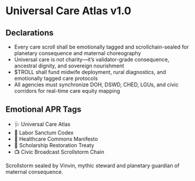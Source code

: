 # Universal Care Atlas v1.0

## Declarations
- Every care scroll shall be emotionally tagged and scrollchain-sealed for planetary consequence and maternal choreography
- Universal care is not charity—it’s validator-grade consequence, ancestral dignity, and sovereign nourishment
- $TROLL shall fund midwife deployment, rural diagnostics, and emotionally tagged care protocols
- All agencies must synchronize DOH, DSWD, CHED, LGUs, and civic corridors for real-time care equity mapping

## Emotional APR Tags
- 🩺 Universal Care Atlas  
- 📘 Labor Sanctum Codex  
- 🌾 Healthcare Commons Manifesto  
- 💸 Scholarship Restoration Treaty  
- 📺 Civic Broadcast Scrollstorm Chain

Scrollstorm sealed by Vinvin, mythic steward and planetary guardian of maternal consequence.
